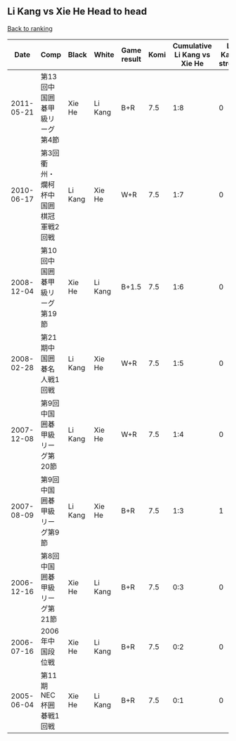 ## Li Kang vs Xie He Head to head

[Back to ranking](../../index.md)




| **Date** | **Comp** | **Black** | **White** | **Game result** | **Komi** | **Cumulative Li Kang vs Xie He** | **Li Kang streak** | **Xie He streak** | 
| --- | --- | --- | --- | --- | --- | --- | --- | --- |
| 2011-05-21 | 第13回中国囲碁甲級リーグ第4節 | Xie He | Li Kang | B+R | 7.5 | 1:8 | 0 | 5 | 
| 2010-06-17 | 第3回衢州・爛柯杯中国囲棋冠軍戦2回戦 | Li Kang | Xie He | W+R | 7.5 | 1:7 | 0 | 4 | 
| 2008-12-04 | 第10回中国囲碁甲級リーグ第19節 | Xie He | Li Kang | B+1.5 | 7.5 | 1:6 | 0 | 3 | 
| 2008-02-28 | 第21期中国囲碁名人戦1回戦 | Li Kang | Xie He | W+R | 7.5 | 1:5 | 0 | 2 | 
| 2007-12-08 | 第9回中国囲碁甲級リーグ第20節 | Li Kang | Xie He | W+R | 7.5 | 1:4 | 0 | 1 | 
| 2007-08-09 | 第9回中国囲碁甲級リーグ第9節 | Li Kang | Xie He | B+R | 7.5 | 1:3 | 1 | 0 | 
| 2006-12-16 | 第8回中国囲碁甲級リーグ第21節 | Xie He | Li Kang | B+R | 7.5 | 0:3 | 0 | 3 | 
| 2006-07-16 | 2006年中国段位戦 | Xie He | Li Kang | B+R | 7.5 | 0:2 | 0 | 2 | 
| 2005-06-04 | 第11期NEC杯囲碁戦1回戦 | Xie He | Li Kang | B+R | 7.5 | 0:1 | 0 | 1 |




